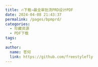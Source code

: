 ```yaml
---
title: 🔥下载→最全审批流PRD设计PDF
date: 2024-04-08 21:43:37
permalink: /pages/bpmprd/
categories:
  - 珍藏资源
  - PDF下载
tags:
  - 
author: 
  name: 苍何
  link: https://github.com/freestylefly
---
```

